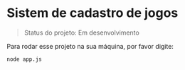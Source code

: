 <h1>Sistem de cadastro de jogos</h1>

> Status do projeto: Em desenvolvimento

Para rodar esse projeto na sua máquina, por favor digite:

```
node app.js
```
